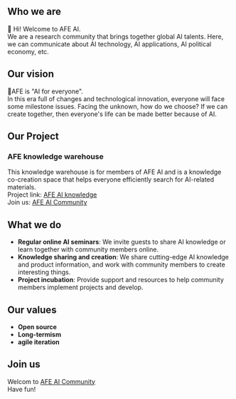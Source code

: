 ## Who we are
👋 Hi! Welcome to AFE AI.  
We are a research community that brings together global AI talents.
Here, we can communicate about AI technology, AI applications, AI political economy, etc.

## Our vision
🌈AFE is "AI for everyone".  
In this era full of changes and technological innovation, everyone will face some milestone issues. Facing the unknown, how do we choose? If we can create together, then everyone's life can be made better because of AI.

## Our Project
### AFE knowledge warehouse
This knowledge warehouse is for members of AFE AI and is a knowledge co-creation space that helps everyone efficiently search for AI-related materials.  
Project link: [AFE AI knowledge](https://khc96i8pgh.feishu.cn/wiki/wikcninjkKqm8NWkXGapx7bVPRb)  
Join us: [AFE AI Community](https://khc96i8pgh.feishu.cn/wiki/E4JEw3kWBiBnQJku8pjc7YfTnUc)

## What we do
- **Regular online AI seminars**: We invite guests to share AI knowledge or learn together with community members online.
- **Knowledge sharing and creation**: We share cutting-edge AI knowledge and product information, and work with community members to create interesting things.
- **Project incubation**: Provide support and resources to help community members implement projects and develop.

## Our values
- **Open source**
- **Long-termism**
- **agile iteration**

## Join us
Welcom to [AFE AI Community](https://khc96i8pgh.feishu.cn/wiki/E4JEw3kWBiBnQJku8pjc7YfTnUc)  
Have fun!

<!--

**Here are some ideas to get you started:**

🙋‍♀️ A short introduction - what is your organization all about?
🌈 Contribution guidelines - how can the community get involved?
👩‍💻 Useful resources - where can the community find your docs? Is there anything else the community should know?
🍿 Fun facts - what does your team eat for breakfast?
🧙 Remember, you can do mighty things with the power of [Markdown](https://docs.github.com/github/writing-on-github/getting-started-with-writing-and-formatting-on-github/basic-writing-and-formatting-syntax)
-->
